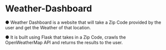 # Weather-Dashboard

● Weather Dashboard is a website that will take a Zip Code provided by the user and get the Weather of
that location. 

● It is built using Flask that takes in a Zip Code, crawls the OpenWeatherMap API and returns the
results to the user.
